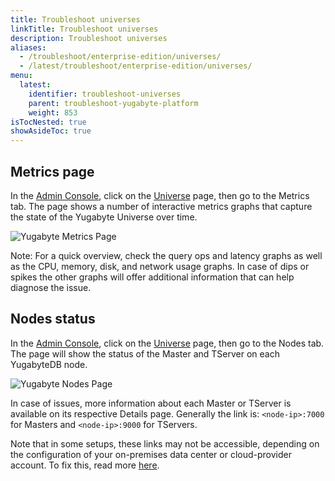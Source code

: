 ```yaml
---
title: Troubleshoot universes
linkTitle: Troubleshoot universes
description: Troubleshoot universes
aliases:
  - /troubleshoot/enterprise-edition/universes/
  - /latest/troubleshoot/enterprise-edition/universes/
menu:
  latest:
    identifier: troubleshoot-universes
    parent: troubleshoot-yugabyte-platform
    weight: 853
isTocNested: true
showAsideToc: true
---
```


## Metrics page

In the [Admin Console](../../deploy/install-admin-console/), click on the [Universe](../../../architecture/concepts/universe/) page, then go to the Metrics tab. The page shows a number of interactive metrics graphs that capture the state of the Yugabyte Universe over time.

![Yugabyte Metrics Page](/images/troubleshooting/check-metrics.png)

Note: For a quick overview, check the query ops and latency graphs as well as the CPU, memory, disk, and network usage graphs. In case of dips or spikes the other graphs will offer additional information that can help diagnose the issue.

## Nodes status

In the [Admin Console](../../deploy/install-admin-console/), click on the [Universe](../../../architecture/concepts/universe/) page, then go to the Nodes tab.
The page will show the status of the Master and TServer on each YugabyteDB node.

![Yugabyte Nodes Page](/images/troubleshooting/check-node-status.png)

In case of issues, more information about each Master or TServer is available on its respective Details page.
Generally the link is: `<node-ip>:7000` for Masters and `<node-ip>:9000` for TServers.

Note that in some setups, these links may not be accessible, depending on the configuration of your on-premises  data center or cloud-provider account. To fix this, read more [here](../../../troubleshoot/nodes/check-processes/).
